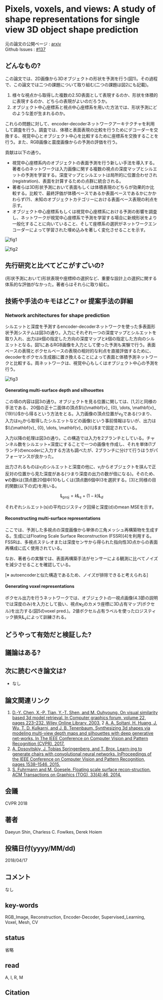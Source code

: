 # Pixels, voxels, and views: A study of shape representations for single view 3D object shape prediction

元の論文の公開ページ : [arxiv](https://arxiv.org/abs/1804.06032)  
Github Issues : [#137](https://github.com/Obarads/obarads.github.io/issues/137)

## どんなもの?
この論文では、2D画像から3Dオブジェクトの形状を予測を行う(図1)。その過程で、この論文では二つの課題について取り組む(二つの課題は図2にも記載)。

1. 様々な視点から取得した複数の2.5D表面として表現するのか、形状を体積的に表現するのか、どちらの表現がよいのだろうか。
2. オブジェクト中心座標系と視点中心座標系を用いた方法では、形状予測にどのような差が生まれるのか。

これらの問題に対して、encoder-decoderネットワークアーキテクチャを利用して調査を行う。調査では、体積と表面表現の比較を行うためにデコーダーを交換する、視覚中心とオブジェクト中心を比較するために座標系を交換することを行う。また、RGB画像と震度画像からの予測の評価を行う。

貢献は以下の通り。

- 視覚中心座標系内のオブジェクトの表面予測を行う新しい手法を導入する。著者らのネットワークは入力画像に関する複数の視点の深度マップとシルエットの予測を学習する。深度マップとシルエットは局所的に位置合わせされ(registration)、表面を計算するための点群に統合される。
- 著者らは3D形状予測において表面もしくは体積表現のどちらが効果的か比較する。比較で、最終評価が体積ベースであるか表面ベースであるかにかかわらず(?)、未知のオブジェクトカテゴリーにおける表面ベース表現の利点を示す。
- オブジェクト中心座標系もしくは視覚中心座標系における予測の影響を調査し、ネットワークが視覚中心座標系で予測を学習する場合に新規形状をより一般化することに向いていること、そして座標系の選択がネットワークエンコーダーによって学習された埋め込みを著しく変化させることを示す。

![fig1](img/PvavAsosrfsv3osp/fig1.png)

![fig2](img/PvavAsosrfsv3osp/fig2.png)

## 先行研究と比べてどこがすごいの?
(形状予測において)形状表現や座標枠の選択など、重要な設計上の選択に関する体系的な評価がなかった。著者らはそれらに取り組む。

## 技術や手法のキモはどこ? or 提案手法の詳細
### Network architectures for shape prediction
シルエットと深度を予測するencoder-decoderネットワークを使った多表面形状予測システムは図3の通り。入力にそれぞれ一つの深度マップとシルエットを取り入れ、出力は$k$個の指定した方向の深度マップと$k$個の指定した方向のシルエットとなる。図1にあるRGB画像を入力として使った予測も実験で行う。表面ベースの表現とボクセルベースの表現の相対的な利点を直接評価するために、decoderをボクセル生成器に置き換えることによって表面と体積予測ネットワークと比較する。両ネットワークは、視覚中心もしくはオブジェクト中心の予測を行う。

![fig3](img/PvavAsosrfsv3osp/fig3.png)

#### Generating multi-surface depth and silhouettes
この項の内容は図3の通り。オブジェクトを見る位置に関しては、[1,2]と同様の手法である、20個の正十二面体の頂点$\\{\mathbf{v}_ {0}, \dots, \mathbf{v}_ {19}\\}$から得るという方法をとる。入力画像の頂点位置が$v_ 0$である(つまり、入力は$v_ 0$から取得したシルエットなどの画像)という事前情報はないが、出力は$\\{\mathbf{v}_ {0}, \dots, \mathbf{v}_ {k}\\}$まで固定されている。

入力以降の処理は図3の通り。この構造では入力を2ブランチとしている。チャンネル数をシルエット+深度にすることで一つの画像を作成し、それを単体(1ブランチ)のencoderに入力する方法も調べたが、2ブランチに分けて行うほうがパフォーマンスが良かった。

出力されるものは$v_ i$のシルエットと深度の他に、$v_ i$からオブジェクトを挟んで正反対の位置から見た深度がある(つまり深度の出力の数が倍になる)。そのため、$\mathbf{v}$の数$k$は(頂点数20個中)10もしくは(頂点数6個中)3を選択する。[3]と同様の目的関数(以下の式)を用いる。

$$
\mathbf{L}_{\mathrm{proj}}=k \mathbf{L}_{s}+(1-k) \mathbf{L}_{d}
$$

それぞれシルエット(s)の平均ロジスティク回帰と深度(d)のmean MSEを示す。

#### Reconstructing multi-surface representations
ここでは、予測した多視点の深度画像から単体の三角メッシュ再構築物を生成する。生成にはFloating Scale Surface Reconstruction (FSSR)[4]を利用する。FSSRは、多視点ステレオまたは深度センサから得られた指向性3D点からの表面再構成に広く使用されている。

なお、著者らの実験では、表面再構築手法がセンサーによる観測に比べてノイズを減少させることを確認している。

[※ autoencoderと似た構造であるため、ノイズが排除できると考えられる]

#### Generating voxel representations
ボクセル出力を行うネットワークでは、オブジェクトの一視点画像(4.3節の説明では深度のみ)を入力として扱い、視点$\mathbf{v}_ 0$のカメラ座標に3D占有マップ(ボクセル)を出力する(図5のvoxel pred.)。2値ボクセル占有ラベルを使ったロジスティック損失$\mathbf{L}_ v$によって訓練される。

## どうやって有効だと検証した?

## 議論はある?

## 次に読むべき論文は?
- なし

## 論文関連リンク
1. [D.-Y. Chen, X.-P. Tian, Y.-T. Shen, and M. Ouhyoung. On visual similarity based 3d model retrieval. In Computer graphics forum, volume 22, pages 223–232. Wiley Online Library, 2003.](http://www.cmlab.csie.ntu.edu.tw/~dynamic/download/DYChen_EG03.pdf)
2 [A. A. Soltani, H. Huang, J. Wu, T. D. Kulkarni, and J. B. Tenenbaum. Synthesizing 3d shapes via modeling multi-view depth maps and silhouettes with deep generative net-works. In The IEEE Conference on Computer Vision and Pattern Recognition (CVPR), 2017.](http://openaccess.thecvf.com/content_cvpr_2017/html/Soltani_Synthesizing_3D_Shapes_CVPR_2017_paper.html)
3. [A. Dosovitskiy, J. Tobias Springenberg, and T. Brox. Learn-ing to generate chairs with convolutional neural networks. InProceedings of the IEEE Conference on Computer Vision and Pattern Recognition, pages 1538–1546, 2015.](https://arxiv.org/abs/1411.5928)
4. [S. Fuhrmann and M. Goesele. Floating scale surface recon-struction. ACM Transactions on Graphics (TOG), 33(4):46, 2014.](https://dl.acm.org/citation.cfm?id=2601163)

## 会議
CVPR 2018

## 著者
Daeyun Shin, Charless C. Fowlkes, Derek Hoiem

## 投稿日付(yyyy/MM/dd)
2018/04/17

## コメント
なし

## key-words
RGB_Image, Reconstruction, Encoder-Decoder, Supervised_Learning, Voxel, Mesh, CV

## status
省略

## read
A, I, R, M

## Citation
